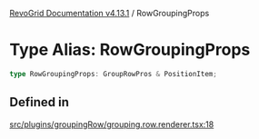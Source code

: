 [RevoGrid Documentation v4.13.1](README.md) / RowGroupingProps

# Type Alias: RowGroupingProps

```ts
type RowGroupingProps: GroupRowPros & PositionItem;
```

## Defined in

[src/plugins/groupingRow/grouping.row.renderer.tsx:18](https://github.com/revolist/revogrid/blob/4ebc7221c475d12b7f731e54908af9eefb855c73/src/plugins/groupingRow/grouping.row.renderer.tsx#L18)
